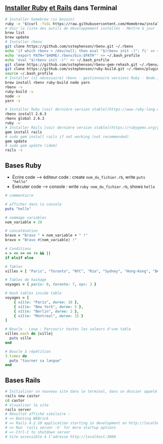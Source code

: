 ## [Installer Ruby](https://openclassrooms.com/en/courses/2913686-lancez-vous-dans-la-programmation-avec-ruby/2915056-installez-vos-outils#/id/r-2992491) [et Rails](https://openclassrooms.com/en/courses/3149156-initiez-vous-a-ruby-on-rails/3149171-installez-ruby-on-rails#/id/r-3324757) dans Terminal
```bash
# Installer homebrew (si besoin)
ruby -e "$(curl -fsSL https://raw.githubusercontent.com/Homebrew/install/master/install)"
# Voir la liste des outils de développement installés - Mettre à jour
brew list
brew update
# Installer rbenv
git clone https://github.com/sstephenson/rbenv.git ~/.rbenv
echo 'if which rbenv > /dev/null; then eval "$(rbenv init -)"; fi' >> ~/.bashprofile
echo 'export PATH="$HOME/.rbenv/bin:$PATH"' >> ~/.bash_profile
echo 'eval "$(rbenv init -)"' >> ~/.bash_profile
git clone https://github.com/sstephenson/rbenv-gem-rehash.git ~/.rbenv/plugins/rbenv-gem-rehash
git clone https://github.com/sstephenson/ruby-build.git ~/.rbenv/plugins/ruby-build
source ~/.bash_profile
# Installer (si nécessaire) rbenv - gestionnaire versions Ruby - Node.js - Yarn + Vérifier versions
brew install rbenv ruby-build node yarn
rbenv -v
ruby-build -v
node -v
yarn -v

# Installer Ruby [voir dernière version stable](https://www.ruby-lang.org/en/downloads/) / Vérifier version
rbenv install 2.6.3
rbenv global 2.6.3
ruby -v
# Installer Rails [voir dernière version stable](https://rubygems.org/gems/rails/versions) / Mettre à jour / Vérifier version
gem install rails
# sudo gem install rails if not working (not recommended)
gem update
# sudo gem update (idem)
rails -v
```

## Bases Ruby
- Écrire code --> éditeur code : create ```nom_du_fichier.rb```, write ```puts "hello"```
- Exécuter code --> console : write ```ruby nom_du_fichier.rb```, shows ```hello```

```ruby
# commentaire

# afficher dans la console
puts "hello"

# nommage variables
nom_variable = 20

# concaténation
bravo = "Bravo " + nom_variable + " !"
bravo = "Bravo #{nom_variable} !"

# Conditions
< > <= >= == != && ||
if elsif else

# Tables
villes = [ "Paris", "Toronto", "NYC", "Rio", "Sydney", "Hong-Kong", "Berlin" ]

# Tables de hashage
voyages = { paris: 0, toronto: 7, nyc: 3 }

# Hash tables inside table
voyages = [
    { ville: "Paris", duree: 10 },
    { ville: "New York", duree: 5 },
    { ville: "Berlin", duree: 2 },
    { ville: "Montreal", duree: 15 }
]

# Boucle - Loop : Parcourir toutes les valeurs d'une table
villes.each do |ville|
  puts ville
end

# Boucle à répétition
3.times do 
  puts "tourner sa langue"
end
```

## Bases Rails
```bash
# Initialiser un nouveau site dans le terminal, dans un dossier appelé "castor"
rails new castor
cd castor
# Visualiser le site
rails server
# Résultat affiché similaire :
# => Booting WEBrick
# => Rails 4.2.10 application starting in development on http://localhost:3000
# => Run `rails server -h` for more startup options
# => Ctrl-C to shutdown server
# Site accessible à l’adresse http://localhost:3000
```
